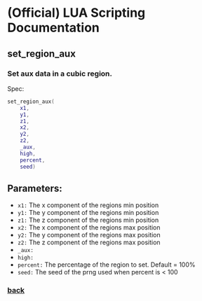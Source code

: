 
# (Official) LUA Scripting Documentation

## set_region_aux

### Set aux data in a cubic region.

Spec:
```lua
set_region_aux(
	x1,
	y1,
	z1,
	x2,
	y2,
	z2,
	_aux,
	high,
	percent,
	seed)
```
## Parameters:
- `x1:` The x component of the regions min position
- `y1:` The y component of the regions min position
- `z1:` The z component of the regions min position
- `x2:` The x component of the regions max position
- `y2:` The y component of the regions max position
- `z2:` The z component of the regions max position
- `_aux:` 
- `high:` 
- `percent:` The percentage of the region to set. Default = 100%
- `seed:` The seed of the prng used when percent is < 100
### [back](../blocks)
